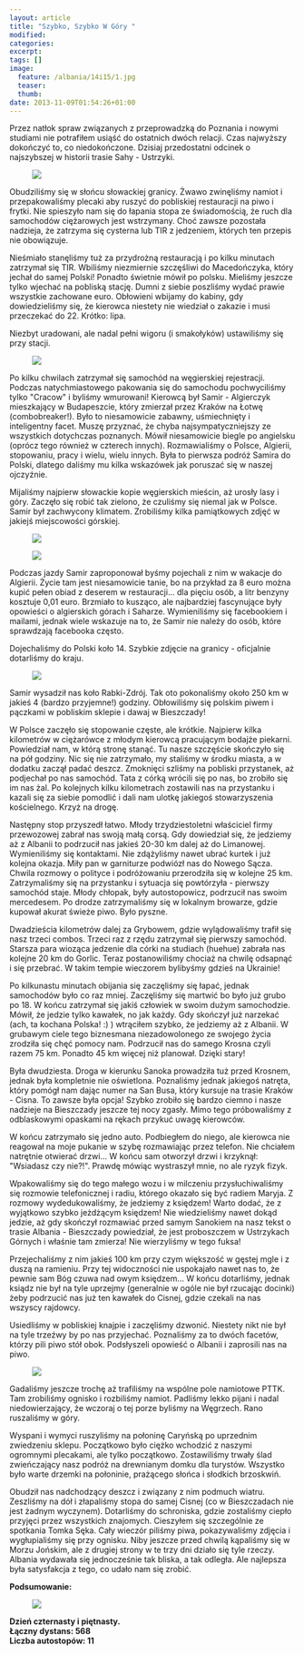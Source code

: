 ```yaml
---
layout: article
title: "Szybko, Szybko W Góry "
modified:
categories: 
excerpt:
tags: []
image:
  feature: /albania/14i15/1.jpg
  teaser:
  thumb:
date: 2013-11-09T01:54:26+01:00
---
```


Przez natłok spraw związanych z przeprowadzką do Poznania i nowymi studiami nie potrafiłem usiąść do ostatnich dwóch relacji. Czas najwyższy dokończyć to, co niedokończone. Dzisiaj przedostatni odcinek o najszybszej w historii trasie Sahy - Ustrzyki.

<figure class>
	<img src="http://nikodamn.github.io/images/albania/14i15/1.jpg">
</figure>

Obudziliśmy się w słońcu słowackiej granicy. Żwawo zwinęliśmy namiot i przepakowaliśmy plecaki aby ruszyć do pobliskiej restauracji na piwo i frytki. Nie spieszyło nam się do łapania stopa ze świadomością, że ruch dla samochodów ciężarowych jest wstrzymany. Choć zawsze pozostała nadzieja, że zatrzyma się cysterna lub TIR z jedzeniem, których ten przepis nie obowiązuje.

Nieśmiało stanęliśmy tuż za przydrożną restauracją i po kilku minutach zatrzymał się TIR. Wbiliśmy niezmiernie szczęśliwi do Macedończyka, który jechał do samej Polski! Ponadto świetnie mówił po polsku. Mieliśmy jeszcze tylko wjechać na pobliską stację. Dumni z siebie poszliśmy wydać prawie wszystkie zachowane euro. Obłowieni wbijamy do kabiny, gdy dowiedzieliśmy się, że kierowca niestety nie wiedział o zakazie i musi przeczekać do 22. Krótko: lipa.

Niezbyt uradowani, ale nadal pełni wigoru (i smakołyków) ustawiliśmy się przy stacji.

<figure class>
	<img src="http://nikodamn.github.io/images/albania/14i15/2.jpg">
</figure>

Po kilku chwilach zatrzymał się samochód na węgierskiej rejestracji. Podczas natychmiastowego pakowania się do samochodu pochwyciliśmy tylko "Cracow" i byliśmy wmurowani! Kierowcą był Samir - Algierczyk mieszkający w Budapeszcie, który zmierzał przez Kraków na Łotwę (combobreaker!). Było to niesamowicie zabawny, uśmiechnięty i inteligentny facet. Muszę przyznać, że chyba najsympatyczniejszy ze wszystkich dotychczas poznanych. Mówił niesamowicie biegle po angielsku (oprócz tego również w czterech innych). Rozmawialiśmy o Polsce, Algierii, stopowaniu, pracy i wielu, wielu innych. Była to pierwsza podróż Samira do Polski, dlatego daliśmy mu kilka wskazówek jak poruszać się w naszej ojczyźnie.

Mijaliśmy najpierw słowackie kopie węgierskich mieścin, aż urosły lasy i góry. Zaczęło się robić tak zielono, że czuliśmy się niemal jak w Polsce. Samir był zachwycony klimatem. Zrobiliśmy kilka pamiątkowych zdjęć w jakiejś miejscowości górskiej.

<figure class>
	<img src="http://nikodamn.github.io/images/albania/14i15/3.jpg">
</figure>

<figure class>
	<img src="http://nikodamn.github.io/images/albania/14i15/4.jpg">
</figure>

Podczas jazdy Samir zaproponował byśmy pojechali z nim w wakacje do Algierii. Życie tam jest niesamowicie tanie, bo na przykład za 8 euro można kupić pełen obiad z deserem w restauracji... dla pięciu osób, a litr benzyny kosztuje 0,01 euro. Brzmiało to kusząco, ale najbardziej fascynujące były opowieści o algierskich górach i Saharze. Wymieniliśmy się facebookiem i mailami, jednak wiele wskazuje na to, że Samir nie należy do osób, które sprawdzają facebooka często.

Dojechaliśmy do Polski koło 14. Szybkie zdjęcie na granicy - oficjalnie dotarliśmy do kraju.

<figure class>
	<img src="http://nikodamn.github.io/images/albania/14i15/5.jpg">
</figure>

Samir wysadził nas koło Rabki-Zdrój. Tak oto pokonaliśmy około 250 km w jakieś 4 (bardzo przyjemne!) godziny. Obłowiliśmy się polskim piwem i pączkami w pobliskim sklepie i dawaj w Bieszczady!

W Polsce zaczęło się stopowanie częste, ale krótkie. Najpierw kilka kilometrów w ciężarówce z młodym kierowcą pracującym bodajże piekarni. Powiedział nam, w którą stronę stanąć. Tu nasze szczęście skończyło się na pół godziny. Nic się nie zatrzymało, my staliśmy w środku miasta, a w dodatku zaczął padać deszcz. Zmoknięci szliśmy na pobliski przystanek, aż podjechał po nas samochód. Tata z córką wrócili się po nas, bo zrobiło się im nas żal. Po kolejnych kilku kilometrach zostawili nas na przystanku i kazali się za siebie pomodlić i dali nam ulotkę jakiegoś stowarzyszenia kościelnego. Krzyż na drogę.

Następny stop przyszedł łatwo. Młody trzydziestoletni właściciel firmy przewozowej zabrał nas swoją małą corsą. Gdy dowiedział się, że jedziemy aż z Albanii to podrzucił nas jakieś 20-30 km dalej aż do Limanowej. Wymieniliśmy się kontaktami. Nie zdążyliśmy nawet ubrać kurtek i już kolejna okazja. Miły pan w garniturze podwiózł nas do Nowego Sącza. Chwila rozmowy o polityce i podróżowaniu przerodziła się w kolejne 25 km. Zatrzymaliśmy się na przystanku i sytuacja się powtórzyła - pierwszy samochód staje. Młody chłopak, były autostopowicz, podrzucił nas swoim mercedesem. Po drodze zatrzymaliśmy się w lokalnym browarze, gdzie kupował akurat świeże piwo. Było pyszne.

Dwadzieścia kilometrów dalej za Grybowem, gdzie wylądowaliśmy trafił się nasz trzeci combos. Trzeci raz z rzędu zatrzymał się pierwszy samochód. Starsza para wioząca jedzenie dla córki na studiach (huehue) zabrała nas kolejne 20 km do Gorlic. Teraz postanowiliśmy chociaż na chwilę odsapnąć i się przebrać. W takim tempie wieczorem bylibyśmy gdzieś na Ukrainie!

Po kilkunastu minutach obijania się zaczęliśmy się łapać, jednak samochodów było co raz mniej. Zaczęliśmy się martwić bo było już grubo po 18. W końcu zatrzymał się jakiś człowiek w swoim dużym samochodzie. Mówił, że jedzie tylko kawałek, no jak każdy. Gdy skończył już narzekać (ach, ta kochana Polska! :) ) wtrąciłem szybko, że jedziemy aż z Albanii. W grubawym ciele tego biznesmana niezadowolonego ze swojego życia zrodziła się chęć pomocy nam. Podrzucił nas do samego Krosna czyli razem 75 km. Ponadto 45 km więcej niż planował. Dzięki stary!

Była dwudziesta. Droga w kierunku Sanoka prowadziła tuż przed Krosnem, jednak była kompletnie nie oświetlona. Poznaliśmy jednak jakiegoś natręta, który pomógł nam dając numer na San Busa, który kursuje na trasie Kraków - Cisna. To zawsze była opcja! Szybko zrobiło się bardzo ciemno i nasze nadzieje na Bieszczady jeszcze tej nocy zgasły. Mimo tego próbowaliśmy z odblaskowymi opaskami na rękach przykuć uwagę kierowców.

W końcu zatrzymało się jedno auto. Podbiegłem do niego, ale kierowca nie reagował na moje pukanie w szybę rozmawiając przez telefon. Nie chciałem natrętnie otwierać drzwi... W końcu sam otworzył drzwi i krzyknął: "Wsiadasz czy nie?!". Prawdę mówiąc wystraszył mnie, no ale ryzyk fizyk.

Wpakowaliśmy się do tego małego wozu i w milczeniu przysłuchiwaliśmy się rozmowie telefonicznej i radiu, którego okazało się być radiem Maryja. Z rozmowy wydedukowaliśmy, że jedziemy z księdzem! Warto dodać, że z wyjątkowo szybko jeżdżącym księdzem! Nie wiedzieliśmy nawet dokąd jedzie, aż gdy skończył rozmawiać przed samym Sanokiem na nasz tekst o trasie Albania - Bieszczady powiedział, że jest proboszczem w Ustrzykach Górnych i właśnie tam zmierza! Nie wierzyliśmy w tego fuksa!

Przejechaliśmy z nim jakieś 100 km przy czym większość w gęstej mgle i z duszą na ramieniu. Przy tej widoczności nie uspokajało nawet nas to, że pewnie sam Bóg czuwa nad owym księdzem... W końcu dotarliśmy, jednak ksiądz nie był na tyle uprzejmy (generalnie w ogóle nie był rzucając docinki) żeby podrzucić nas już ten kawałek do Cisnej, gdzie czekali na nas wszyscy rajdowcy.

Usiedliśmy w pobliskiej knajpie i zaczęliśmy dzwonić. Niestety nikt nie był na tyle trzeźwy by po nas przyjechać. Poznaliśmy za to dwóch facetów, którzy pili piwo stół obok. Podsłyszeli opowieść o Albanii i zaprosili nas na piwo.

<figure class>
	<img src="http://nikodamn.github.io/images/albania/14i15/6.jpg">
</figure>

Gadaliśmy jeszcze trochę aż trafiliśmy na wspólne pole namiotowe PTTK. Tam zrobiliśmy ognisko i rozbiliśmy namiot. Padliśmy lekko pijani i nadal niedowierzający, że wczoraj o tej porze byliśmy na Węgrzech. Rano ruszaliśmy w góry.

Wyspani i wymyci ruszyliśmy na połoninę Caryńską po uprzednim zwiedzeniu sklepu. Początkowo było ciężko wchodzić z naszymi ogromnymi plecakami, ale tylko początkowo. Zostawiliśmy trwały ślad zwieńczający nasz podróż na drewnianym domku dla turystów. Wszystko było warte drzemki na połoninie, prażącego słońca i słodkich brzoskwiń.


Obudził nas nadchodzący deszcz i związany z nim podmuch wiatru. Zeszliśmy na dół i złapaliśmy stopa do samej Cisnej (co w Bieszczadach nie jest żadnym wyczynem). Dotarliśmy do schroniska, gdzie zostaliśmy ciepło przyjęci przez wszystkich znajomych. Cieszyłem się szczególnie ze spotkania Tomka Sęka. Cały wieczór piliśmy piwa, pokazywaliśmy zdjęcia i wygłupialiśmy się przy ognisku. Niby jeszcze przed chwilą kąpaliśmy się w Morzu Jońskim, ale z drugiej strony w te trzy dni działo się tyle rzeczy. Albania wydawała się jednocześnie tak bliska, a tak odległa. Ale najlepsza była satysfakcja z tego, co udało nam się zrobić.

<b>
Podsumowanie: <br>

<figure class>
	<img src="http://nikodamn.github.io/images/albania/14i15/mapa.jpg">
</figure>

Dzień czternasty i piętnasty. <br>
Łączny dystans: 568 <br>
Liczba autostopów: 11 <br>
</b>